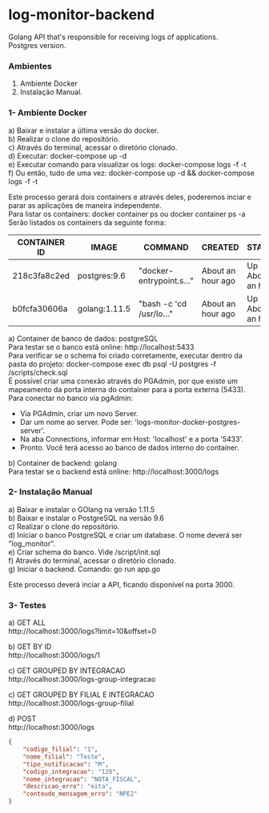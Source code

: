 # log-monitor-backend
Golang API that's responsible for receiving logs of applications.  
Postgres version.

### Ambientes
1) Ambiente Docker  
2) Instalação Manual.  

### 1- Ambiente Docker
a) Baixar e instalar a última versão do docker.  
b) Realizar o clone do repositório.  
c) Através do terminal, acessar o diretório clonado.  
d) Executar: docker-compose up -d  
e) Executar comando para visualizar os logs: docker-compose logs -f -t   
f) Ou então, tudo de uma vez: docker-compose up -d && docker-compose logs -f -t   

Este processo gerará dois containers e através deles, poderemos inciar e parar as aplicações de maneira independente.  
Para listar os containers: docker container ps ou docker container ps -a  
Serão listados os containers da seguinte forma:  

|CONTAINER ID | IMAGE | COMMAND | CREATED | STATUS | PORTS | NAMES |
|-------------|-------|---------|---------|--------|-------|-------|
|218c3fa8c2ed|postgres:9.6|"docker-entrypoint.s…"|About an hour ago|Up About an hour| 0.0.0.0:5433->5432/tcp|logs-monitor-docker-postgres_db_1
|b0fcfa30606a|golang:1.11.5|"bash -c 'cd /usr/lo…"|About an hour ago|Up About an hour|0.0.0.0:3000->3000/tcp|logs-monitor-docker-postgres_backend_1

a) Container de banco de dados: postgreSQL  
Para testar se o banco está online: http://localhost:5433  
Para verificar se o schema foi criado corretamente, executar dentro da pasta do projeto: docker-compose exec db psql -U postgres -f /scripts/check.sql  
É possível criar uma conexão através do PGAdmin, por que existe um mapeamento da porta interna do container para a porta externa (5433).  
Para conectar no banco via pgAdmin:  
- Via PGAdmin, criar um novo Server.  
- Dar um nome ao server. Pode ser: 'logs-monitor-docker-postgres-server'.  
- Na aba Connections, informar em Host: 'localhost' e a porta '5433'.  
- Pronto. Você terá acesso ao banco de dados interno do container.  

b) Container de backend: golang  
Para testar se o backend está online: http://localhost:3000/logs  

### 2- Instalação Manual  
a) Baixar e instalar o GOlang na versão 1.11.5  
b) Baixar e instalar o PostgreSQL na versão 9.6  
c) Realizar o clone do repositório.  
d) Iniciar o banco PostgreSQL e criar um database. O nome deverá ser "log_monitor".  
e) Criar schema do banco. Vide /script/init.sql  
f) Através do terminal, acessar o diretório clonado.  
g) Iniciar o backend. Comando: go run app.go  

Este processo deverá inciar a API, ficando disponível na porta 3000.  

### 3- Testes
a) GET ALL  
http://localhost:3000/logs?limit=10&offset=0 

b) GET BY ID  
http://localhost:3000/logs/1  

c) GET GROUPED BY INTEGRACAO  
http://localhost:3000/logs-group-integracao

c) GET GROUPED BY FILIAL E INTEGRACAO  
http://localhost:3000/logs-group-filial

d) POST  
http://localhost:3000/logs  
```json
{
	"codigo_filial": "1",
	"nome_filial": "Teste",
	"tipo_notificacao": "M",
	"codigo_integracao": "120",
	"nome_integracao": "NOTA_FISCAL",
	"descricao_erro": "eita",
	"conteudo_mensagem_erro": "NPE2"
}
```


